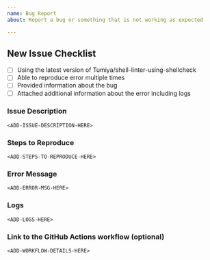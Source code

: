 ```yaml
---
name: Bug Report
about: Report a bug or something that is not working as expected

---
```


## New Issue Checklist

- [ ] Using the latest version of Tumiya/shell-linter-using-shellcheck
- [ ] Able to reproduce error multiple times
- [ ] Provided information about the bug
- [ ] Attached additional information about the error including logs

### Issue Description
<!-- Please describe the issue you are facing. -->
```
<ADD-ISSUE-DESCRIPTION-HERE>
```

### Steps to Reproduce
<!-- Please include steps to reproduce the error. -->
```
<ADD-STEPS-TO-REPRODUCE-HERE>
```

### Error Message
<!-- Please include the error message output. -->
```
<ADD-ERROR-MSG-HERE>
```

### Logs
<!-- Please include any logs, screenshot or information that will be helpful to debug. -->
```
<ADD-LOGS-HERE>
```

### Link to the GitHub Actions workflow (optional)
<!-- Please include a link to your project using the shell-linter action. This is optional. -->
```
<ADD-WORKFLOW-DETAILS-HERE>
```
